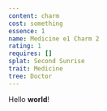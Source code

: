```yaml
---
content: charm
cost: something
essence: 1
name: Medicine e1 Charm 2
rating: 1
requires: []
splat: Second Sunrise
trait: Medicine
tree: Doctor
---
```


Hello **world**!
